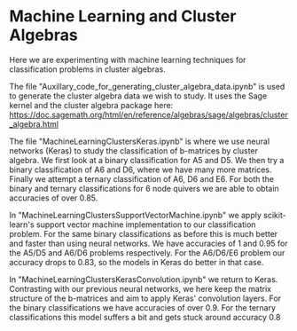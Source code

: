 # Machine Learning and Cluster Algebras
Here we are experimenting with machine learning techniques for classification problems in cluster algebras.

The file "Auxillary_code_for_generating_cluster_algebra_data.ipynb" is used to generate the cluster algebra data we wish to study. It uses the Sage kernel and the cluster algebra package here: https://doc.sagemath.org/html/en/reference/algebras/sage/algebras/cluster_algebra.html

The file "MachineLearningClustersKeras.ipynb" is where we use neural networks (Keras) to study the classification of b-matrices by cluster algebra. We first look at a binary classification for A5 and D5. We then try a binary classification of A6 and D6, where we have many more matrices. Finally we attempt a ternary classification of A6, D6 and E6. For both the binary and ternary classifications for 6 node quivers we are able to obtain accuracies of over 0.85.

In "MachineLearningClustersSupportVectorMachine.ipynb" we apply scikit-learn's support vector machine implementation to our classification problem. For the same binary classifications as before this is much better and faster than using neural networks. We have accuracies of 1 and 0.95 for the A5/D5 and A6/D6 problems respectively. For the A6/D6/E6 problem our accuracy drops to 0.83, so the models in Keras do better in that case.

In "MachineLearningClustersKerasConvolution.ipynb" we return to Keras. Contrasting with our previous neural networks, we here keep the matrix structure of the b-matrices and aim to apply Keras' convolution layers. For the binary classifications we have accuracies of over 0.9. For the ternary classifications this model suffers a bit and gets stuck around accuracy 0.8
